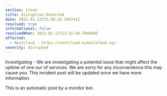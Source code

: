 ```yaml
---
section: issue
title: Disruption Detected
date: 2022-01-12T23:30:28.294741Z
resolved: true
informational: false
resolvedWhen: 2022-01-12T23:31:48.784660Z
affected:
  - Nextcloud - https://nextcloud.esmailelbob.xyz
severity: disrupted
---
```

*Investigating* - We are investigating a potential issue that might affect the uptime of one our of services. We are sorry for any inconvenience this may cause you. This incident post will be updated once we have more information.

This is an automatic post by a monitor bot.
        